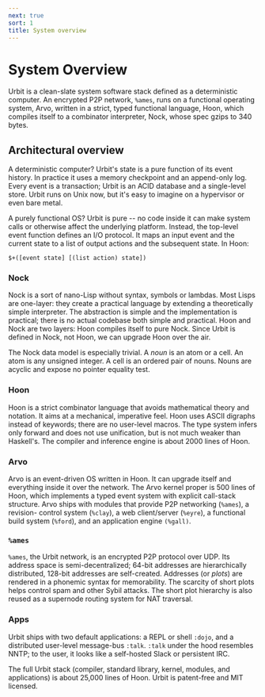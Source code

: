 ```yaml
---
next: true
sort: 1
title: System overview
---
```


# System Overview

Urbit is a clean-slate system software stack defined as a
deterministic computer.  An encrypted P2P network, `%ames`, runs
on a functional operating system, Arvo, written in a strict,
typed functional language, Hoon, which compiles itself to a
combinator interpreter, Nock, whose spec gzips to 340 bytes.

## Architectural overview

A deterministic computer?  Urbit's state is a pure function of
its event history.  In practice it uses a memory checkpoint and
an append-only log.  Every event is a transaction; Urbit is an
ACID database and a single-level store.  Urbit runs on Unix now,
but it's easy to imagine on a hypervisor or even bare metal.

A purely functional OS?  Urbit is pure -- no code inside it can
make system calls or otherwise affect the underlying platform.
Instead, the top-level event function defines an I/O protocol.
It maps an input event and the current state to a list of output
actions and the subsequent state.  In Hoon:

    $+([event state] [(list action) state])

### Nock

Nock is a sort of nano-Lisp without syntax, symbols or lambdas.
Most Lisps are one-layer: they create a practical language by
extending a theoretically simple interpreter.  The abstraction is
simple and the implementation is practical; there is no actual
codebase both simple and practical.  Hoon and Nock are two
layers: Hoon compiles itself to pure Nock.  Since Urbit is
defined in Nock, not Hoon, we can upgrade Hoon over the air.

The Nock data model is especially trivial.  A *noun* is an atom
or a cell.  An atom is any unsigned integer.  A cell is an
ordered pair of nouns.  Nouns are acyclic and expose no pointer
equality test.

### Hoon

Hoon is a strict combinator language that avoids mathematical
theory and notation.  It aims at a mechanical, imperative feel.
Hoon uses ASCII digraphs instead of keywords; there are no
user-level macros.  The type system infers only forward and does
not use unification, but is not much weaker than Haskell's.  The
compiler and inference engine is about 2000 lines of Hoon.

### Arvo

Arvo is an event-driven OS written in Hoon.  It can upgrade
itself and everything inside it over the network.  The Arvo
kernel proper is 500 lines of Hoon, which implements a typed
event system with explicit call-stack structure.  Arvo ships
with modules that provide P2P networking (`%ames`), a revision-
control system (`%clay`), a web client/server (`%eyre`), a
functional build system (`%ford`), and an application engine
`(%gall)`.

### `%ames`

`%ames`, the Urbit network, is an encrypted P2P protocol over
UDP.  Its address space is semi-decentralized; 64-bit addresses
are hierarchically distributed, 128-bit addresses are
self-created.  Addresses (or *plots*) are rendered in a phonemic
syntax for memorability.  The scarcity of short plots helps
control spam and other Sybil attacks.  The short plot hierarchy
is also reused as a supernode routing system for NAT traversal.

### Apps

Urbit ships with two default applications: a REPL or shell
`:dojo`, and a distributed user-level message-bus `:talk`.
`:talk` under the hood resembles NNTP; to the user, it looks like
a self-hosted Slack or persistent IRC.

The full Urbit stack (compiler, standard library, kernel,
modules, and applications) is about 25,000 lines of Hoon.
Urbit is patent-free and MIT licensed.
